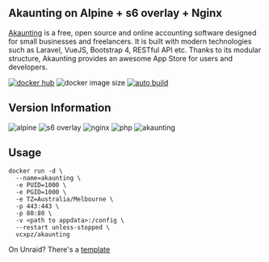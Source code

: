 ## Akaunting on Alpine + s6 overlay + Nginx
[Akaunting](https://akaunting.com/) is a free, open source and online accounting software designed for small businesses and freelancers. It is built with modern technologies such as Laravel, VueJS, Bootstrap 4, RESTful API etc. Thanks to its modular structure, Akaunting provides an awesome App Store for users and developers.

[![docker hub](https://img.shields.io/badge/docker_hub-link-blue?style=for-the-badge&logo=docker)](https://hub.docker.com/repository/docker/vcxpz/akaunting) ![docker image size](https://img.shields.io/docker/image-size/vcxpz/akaunting?style=for-the-badge&logo=docker) [![auto build](https://img.shields.io/badge/docker_builds-automated-blue?style=for-the-badge&logo=docker?color=d1aa67)](https://github.com/hydazz/docker-akaunting/actions?query=workflow%3A%22Cron+Update+CI%22)

## Version Information
![alpine](https://img.shields.io/badge/alpine-edge-0D597F?style=for-the-badge&logo=alpine-linux) ![s6 overlay](https://img.shields.io/badge/s6_overlay-2.1.0.2-blue?style=for-the-badge) ![nginx](https://img.shields.io/badge/nginx-1.18.0-269539?style=for-the-badge&logo=nginx) ![php](https://img.shields.io/badge/php-7.4.13-777BB4?style=for-the-badge&logo=php) ![akaunting](https://img.shields.io/badge/akaunting-2.0.26-blue?style=for-the-badge)

## Usage
```
docker run -d \
  --name=akaunting \
  -e PUID=1000 \
  -e PGID=1000 \
  -e TZ=Australia/Melbourne \
  -p 443:443 \
  -p 80:80 \
  -v <path to appdata>:/config \
  --restart unless-stopped \
  vcxpz/akaunting
```
On Unraid? There's a [template](https://github.com/hydazz/docker-templates/blob/main/hydaz/akaunting.xml)
